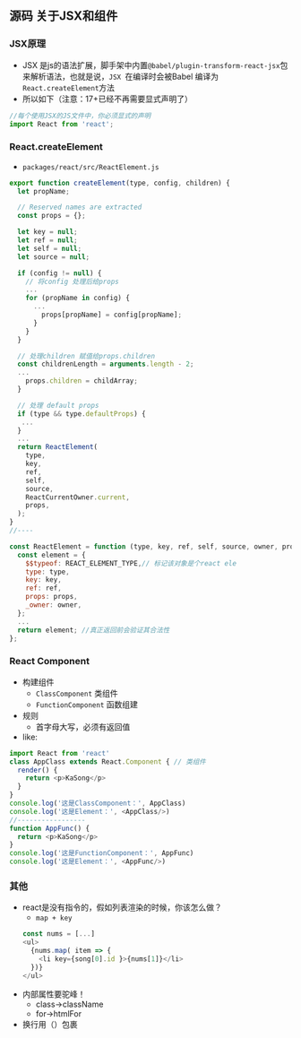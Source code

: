 ## 源码 关于JSX和组件

### JSX原理
- JSX 是js的语法扩展，脚手架中内置`@babel/plugin-transform-react-jsx`包来解析语法，也就是说，`JSX `在编译时会被Babel 编译为` React.createElement`方法
- 所以如下（注意：17+已经不再需要显式声明了）
``` js
//每个使用JSX的JS文件中，你必须显式的声明
import React from 'react';
```

### React.createElement
- `packages/react/src/ReactElement.js`
``` js
export function createElement(type, config, children) {
  let propName;

  // Reserved names are extracted
  const props = {};

  let key = null;
  let ref = null;
  let self = null;
  let source = null;

  if (config != null) {
    // 将config 处理后给props
    ...
    for (propName in config) {
      ...
        props[propName] = config[propName];
      }
    }
  }

  // 处理children 赋值给props.children
  const childrenLength = arguments.length - 2;
  ...
    props.children = childArray;
  }

  // 处理 default props
  if (type && type.defaultProps) {
   ...
  }
  ...
  return ReactElement(
    type,
    key,
    ref,
    self,
    source,
    ReactCurrentOwner.current,
    props,
  );
}
//----

const ReactElement = function (type, key, ref, self, source, owner, props) {
  const element = {
    $$typeof: REACT_ELEMENT_TYPE,// 标记该对象是个react ele 
    type: type,
    key: key,
    ref: ref,
    props: props,
    _owner: owner,
  };
  ...
  return element; //真正返回前会验证其合法性
};
```

### React Component
- 构建组件
  - `ClassComponent` 类组件
  - `FunctionComponent` 函数组建
- 规则
  - 首字母大写，必须有返回值
- like:
``` js
import React from 'react'
class AppClass extends React.Component { // 类组件
  render() {
    return <p>KaSong</p>
  }
}
console.log('这是ClassComponent：', AppClass)
console.log('这是Element：', <AppClass/>)
//-----------------
function AppFunc() {
  return <p>KaSong</p>
}
console.log('这是FunctionComponent：', AppFunc)
console.log('这是Element：', <AppFunc/>)
``` 

### 其他
- react是没有指令的，假如列表渲染的时候，你该怎么做？
  - `map + key`
  ``` js
  const nums = [...]
  <ul>
    {nums.map( item => {
      <li key={song[0].id }>{nums[1]}</li>
    })}
  </ul>
  ```
- 内部属性要驼峰！
  - class->className
  - for->htmlFor
- 换行用（）包裹